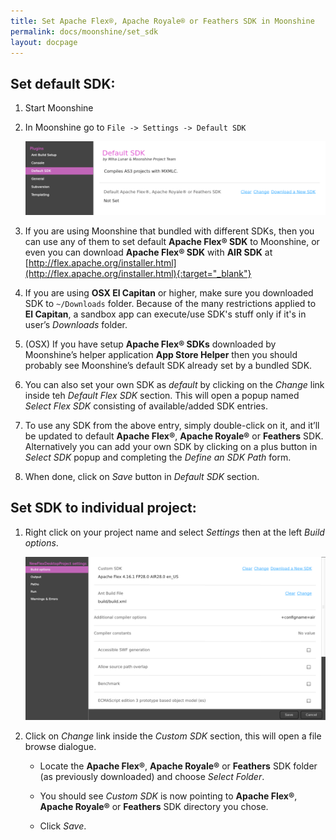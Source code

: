 ```yaml
---
title: Set Apache Flex®, Apache Royale® or Feathers SDK in Moonshine
permalink: docs/moonshine/set_sdk
layout: docpage
---
```


## Set default SDK:

1. Start Moonshine

2. In Moonshine go to `File -> Settings -> Default SDK`

    ![Screenshot: default SDK](/images/moonshine/default_sdk.png)

3. If you are using Moonshine that bundled with different SDKs, then you can use any of them to set default **Apache Flex® SDK** to Moonshine, or even you can download **Apache Flex® SDK** with **AIR SDK** at [http://flex.apache.org/installer.html](http://flex.apache.org/installer.html){:target="_blank"}

4. If you are using **OSX El Capitan** or higher, make sure you downloaded SDK to `~/Downloads` folder. Because of the many restrictions applied to **El Capitan**, a sandbox app can execute/use SDK's stuff only if it's in user’s _Downloads_ folder.

5. (OSX) If you have setup **Apache Flex® SDKs** downloaded by Moonshine’s helper application **App Store Helper** then you should probably see Moonshine’s default SDK already set by a bundled SDK.

6. You can also set your own SDK as _default_ by clicking on the _Change_ link inside teh _Default Flex SDK_ section. This will open a popup named _Select Flex SDK_ consisting of available/added SDK entries.

7. To use any SDK from the above entry, simply double-click on it, and it’ll be updated to default **Apache Flex®**, **Apache Royale®** or **Feathers** SDK. Alternatively you can add your own SDK by clicking on a plus button in _Select SDK_ popup and completing the _Define an SDK Path_ form.

8. When done, click on _Save_ button in _Default SDK_ section.

## Set SDK to individual project:

1. Right click on your project name and select _Settings_ then at the left _Build options_.

    ![Screenshot: custom SDK](/images/moonshine/custom_sdk.png)

2. Click on _Change_ link inside the _Custom SDK_ section, this will open a file browse dialogue.
   
   * Locate the **Apache Flex®**, **Apache Royale®** or **Feathers** SDK folder (as previously downloaded) and choose _Select Folder_.

   * You should see _Custom SDK_ is now pointing to **Apache Flex®**, **Apache Royale®** or **Feathers** SDK directory you chose.

   * Click _Save_.

